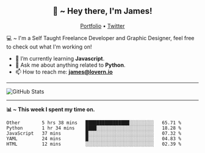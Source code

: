 <h2 align="center">👋 ~ Hey there, I'm James!</h2>
<p align="center">
  <a href="https://lovern.io/">Portfolio</a> •
  <a href="https://twitter.com/__jameslovern">Twitter</a>
</p>

💻 ~ I'm a Self Taught Freelance Developer and Graphic Designer, feel free to check out what I'm working on!

- 🌱 I’m currently learning **Javascript**.
- 💬 Ask me about anything related to **Python**.
- 📫 How to reach me: **[james@lovern.io](mailto:james@lovern.io)**

---

![GitHub Stats](https://github-readme-stats.vercel.app/api?username=JamesLovern&hide=prs&show_icons=true)

---

**📊 ~ This week I spent my time on.**
<!--START_SECTION:waka-->
```text
Other        5 hrs 38 mins   ████████████████░░░░░░░░░   65.71 % 
Python       1 hr 34 mins    ████░░░░░░░░░░░░░░░░░░░░░   18.28 % 
JavaScript   37 mins         █░░░░░░░░░░░░░░░░░░░░░░░░   07.32 % 
YAML         24 mins         █░░░░░░░░░░░░░░░░░░░░░░░░   04.83 % 
HTML         12 mins         ░░░░░░░░░░░░░░░░░░░░░░░░░   02.39 %
```
<!--END_SECTION:waka-->
